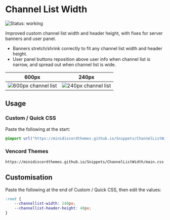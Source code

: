 # Channel List Width
![Status: working](https://img.shields.io/badge/status-working-green?style=flat-square)

Improved custom channel list width and header height, with fixes for server banners and user panel.

- Banners stretch/shrink correctly to fit any channel list width and header height.
- User panel buttons reposition above user info when channel list is narrow, and spread out when channel list is wide.

| 600px                                    | 240px                                      |
| ---------------------------------------- | ------------------------------------------ |
| ![600px channel list](preview-wide.avif) | ![240px channel list](preview-narrow.avif) |

## Usage
### Custom / Quick CSS
Paste the following at the start:
```css
@import url("https://minidiscordthemes.github.io/Snippets/ChannelListWidth/main.css");
```
### Vencord Themes
```
https://minidiscordthemes.github.io/Snippets/ChannelListWidth/main.css
```

## Customisation
Paste the following at the end of Custom / Quick CSS, then edit the values:
```css
:root {
    --channellist-width: 240px;
    --channellist-header-height: 48px;
}
```